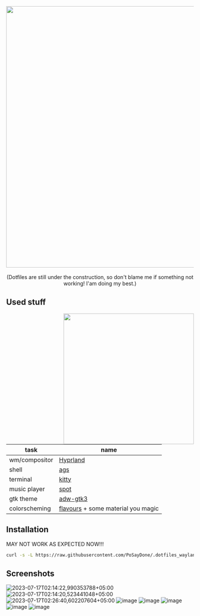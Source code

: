
<div align="center">
<img src="https://github.com/PoSayDone/.dotfiles_wayland/assets/29358657/14f29b6d-b868-47b6-bb6d-7a0bc41c9b22" width=700>
</div>

<br>

<div align="center">
	(Dotfiles are still under the construction, so don't blame me if something not working! I'am doing my best.)
</div>

<h2>Used stuff</h2>

<img src="https://github.com/PoSayDone/.dotfiles_wayland/assets/29358657/d4e66b8a-cc0e-4700-8e7a-f8a0bfd024d3" width=350 align="right">


| task              | name                   |
| ----------------- | ---------------------- |
| wm/compositor     | [Hyprland](https://github.com/hyprwm/hyprland)                               |
| shell             | [ags](https://github.com/aylur/ags)                                         |
| terminal          | [kitty](https://github.com/kovidgoyal/kitty)                                 |
| music player      | [spot](https://github.com/xou816/spot/)                                      |
| gtk theme         | [adw-gtk3](https://github.com/lassekongo83/adw-gtk3)                         |
| colorscheming     | [flavours](https://github.com/Misterio77/flavours) + some material you magic |

<h2>Installation</h2>

MAY NOT WORK AS EXPECTED NOW!!!

```sh
curl -s -L https://raw.githubusercontent.com/PoSayDone/.dotfiles_wayland/main/install.sh | bash
```

<h2>Screenshots</h2>

![2023-07-17T02:14:22,990353788+05:00](https://github.com/PoSayDone/.dotfiles_wayland/assets/29358657/b52da2c5-13b9-49df-a0ae-e3404c95a03d)
![2023-07-17T02:14:20,523441048+05:00](https://github.com/PoSayDone/.dotfiles_wayland/assets/29358657/1a55fc82-05ae-48ea-b11e-283841948179)
![2023-07-17T02:26:40,602207604+05:00](https://github.com/PoSayDone/.dotfiles_wayland/assets/29358657/eb8ec6ae-2c3a-47f4-b69b-baa74d03a4c2)
![image](https://github.com/PoSayDone/.dotfiles_wayland/assets/29358657/1fc8f60d-a4e1-4541-a273-52ae1a8e7321)
![image](https://github.com/PoSayDone/.dotfiles_wayland/assets/29358657/93074cb5-6e5a-47f7-a5b7-4bfe310f96ff)
![image](https://github.com/PoSayDone/.dotfiles_wayland/assets/29358657/095aae60-6768-44c9-ada6-f3b6a294f6fd)
![image](https://github.com/PoSayDone/.dotfiles_wayland/assets/29358657/1cbff17d-46f6-45d9-a917-2af9f3c14829)
![image](https://github.com/PoSayDone/.dotfiles_wayland/assets/29358657/77e8edc2-34fd-4866-aee9-f0391bfeca7c)

